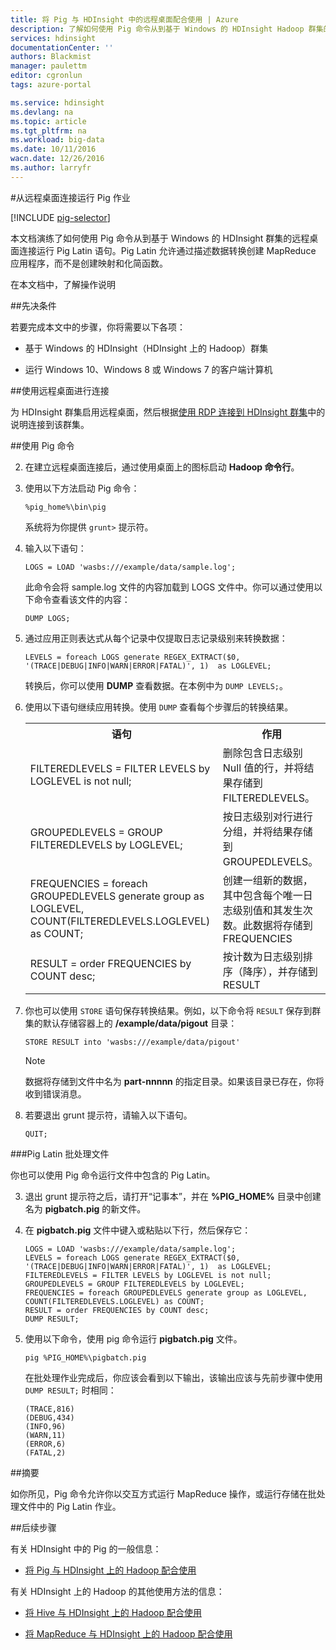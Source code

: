 ```yaml
---
title: 将 Pig 与 HDInsight 中的远程桌面配合使用 | Azure
description: 了解如何使用 Pig 命令从到基于 Windows 的 HDInsight Hadoop 群集的远程桌面连接运行 Pig Latin 语句。
services: hdinsight
documentationCenter: ''
authors: Blackmist
manager: paulettm
editor: cgronlun
tags: azure-portal

ms.service: hdinsight
ms.devlang: na
ms.topic: article
ms.tgt_pltfrm: na
ms.workload: big-data
ms.date: 10/11/2016
wacn.date: 12/26/2016
ms.author: larryfr
---
```


#从远程桌面连接运行 Pig 作业

[!INCLUDE [pig-selector](../../includes/hdinsight-selector-use-pig.md)]

本文档演练了如何使用 Pig 命令从到基于 Windows 的 HDInsight 群集的远程桌面连接运行 Pig Latin 语句。Pig Latin 允许通过描述数据转换创建 MapReduce 应用程序，而不是创建映射和化简函数。

在本文档中，了解操作说明

##<a id="prereq"></a>先决条件

若要完成本文中的步骤，你将需要以下各项：

* 基于 Windows 的 HDInsight（HDInsight 上的 Hadoop）群集

* 运行 Windows 10、Windows 8 或 Windows 7 的客户端计算机

##<a id="connect"></a>使用远程桌面进行连接

为 HDInsight 群集启用远程桌面，然后根据[使用 RDP 连接到 HDInsight 群集](./hdinsight-administer-use-management-portal.md#connect-to-clusters-using-rdp)中的说明连接到该群集。

##<a id="pig"></a>使用 Pig 命令

2. 在建立远程桌面连接后，通过使用桌面上的图标启动 **Hadoop 命令行**。

2. 使用以下方法启动 Pig 命令：

    ```
    %pig_home%\bin\pig
    ```

    系统将为你提供 `grunt>` 提示符。

3. 输入以下语句：

    ```
    LOGS = LOAD 'wasbs:///example/data/sample.log';
    ```

    此命令会将 sample.log 文件的内容加载到 LOGS 文件中。你可以通过使用以下命令查看该文件的内容：

    ```
    DUMP LOGS;
    ```

4. 通过应用正则表达式从每个记录中仅提取日志记录级别来转换数据：

    ```
    LEVELS = foreach LOGS generate REGEX_EXTRACT($0, '(TRACE|DEBUG|INFO|WARN|ERROR|FATAL)', 1)  as LOGLEVEL;
    ```

    转换后，你可以使用 **DUMP** 查看数据。在本例中为 `DUMP LEVELS;`。

5. 使用以下语句继续应用转换。使用 `DUMP` 查看每个步骤后的转换结果。

    <table>
    <tr>
    <th>语句</th><th>作用</th>
    </tr>
    <tr>
    <td>FILTEREDLEVELS = FILTER LEVELS by LOGLEVEL is not null;</td><td>删除包含日志级别 Null 值的行，并将结果存储到 FILTEREDLEVELS。</td>
    </tr>
    <tr>
    <td>GROUPEDLEVELS = GROUP FILTEREDLEVELS by LOGLEVEL;</td><td>按日志级别对行进行分组，并将结果存储到 GROUPEDLEVELS。</td>
    </tr>
    <tr>
    <td>FREQUENCIES = foreach GROUPEDLEVELS generate group as LOGLEVEL, COUNT(FILTEREDLEVELS.LOGLEVEL) as COUNT;</td><td>创建一组新的数据，其中包含每个唯一日志级别值和其发生次数。此数据将存储到 FREQUENCIES</td>
    </tr>
    <tr>
    <td>RESULT = order FREQUENCIES by COUNT desc;</td><td>按计数为日志级别排序（降序），并存储到 RESULT</td>
    </tr>
    </table>

6. 你也可以使用 `STORE` 语句保存转换结果。例如，以下命令将 `RESULT` 保存到群集的默认存储容器上的 **/example/data/pigout** 目录：

    ```
    STORE RESULT into 'wasbs:///example/data/pigout'
    ```

    > [!NOTE]
    > 数据将存储到文件中名为 **part-nnnnn** 的指定目录。如果该目录已存在，你将收到错误消息。

7. 若要退出 grunt 提示符，请输入以下语句。

    ```
    QUIT;
    ```

###Pig Latin 批处理文件

你也可以使用 Pig 命令运行文件中包含的 Pig Latin。

3. 退出 grunt 提示符之后，请打开“记事本”，并在 **%PIG\_HOME%** 目录中创建名为 **pigbatch.pig** 的新文件。

4. 在 **pigbatch.pig** 文件中键入或粘贴以下行，然后保存它：

    ```
    LOGS = LOAD 'wasbs:///example/data/sample.log';
    LEVELS = foreach LOGS generate REGEX_EXTRACT($0, '(TRACE|DEBUG|INFO|WARN|ERROR|FATAL)', 1)  as LOGLEVEL;
    FILTEREDLEVELS = FILTER LEVELS by LOGLEVEL is not null;
    GROUPEDLEVELS = GROUP FILTEREDLEVELS by LOGLEVEL;
    FREQUENCIES = foreach GROUPEDLEVELS generate group as LOGLEVEL, COUNT(FILTEREDLEVELS.LOGLEVEL) as COUNT;
    RESULT = order FREQUENCIES by COUNT desc;
    DUMP RESULT;
    ```

5. 使用以下命令，使用 pig 命令运行 **pigbatch.pig** 文件。

    ```
    pig %PIG_HOME%\pigbatch.pig
    ```

    在批处理作业完成后，你应该会看到以下输出，该输出应该与先前步骤中使用 `DUMP RESULT;` 时相同：

    ```
    (TRACE,816)
    (DEBUG,434)
    (INFO,96)
    (WARN,11)
    (ERROR,6)
    (FATAL,2)
    ```

##<a id="summary"></a>摘要

如你所见，Pig 命令允许你以交互方式运行 MapReduce 操作，或运行存储在批处理文件中的 Pig Latin 作业。

##<a id="nextsteps"></a>后续步骤

有关 HDInsight 中的 Pig 的一般信息：

* [将 Pig 与 HDInsight 上的 Hadoop 配合使用](./hdinsight-use-pig.md)

有关 HDInsight 上的 Hadoop 的其他使用方法的信息：

* [将 Hive 与 HDInsight 上的 Hadoop 配合使用](./hdinsight-use-hive.md)

* [将 MapReduce 与 HDInsight 上的 Hadoop 配合使用](./hdinsight-use-mapreduce.md)

<!---HONumber=Mooncake_Quality_Review_1215_2016-->